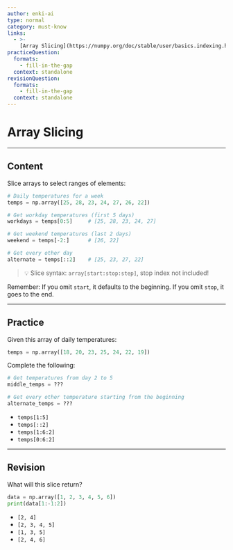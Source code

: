 ```yaml
---
author: enki-ai
type: normal
category: must-know
links:
  - >-
    [Array Slicing](https://numpy.org/doc/stable/user/basics.indexing.html#slicing-and-striding){website}
practiceQuestion:
  formats:
    - fill-in-the-gap
  context: standalone
revisionQuestion:
  formats:
    - fill-in-the-gap
  context: standalone
---
```


# Array Slicing

---

## Content

Slice arrays to select ranges of elements:

```python
# Daily temperatures for a week
temps = np.array([25, 28, 23, 24, 27, 26, 22])

# Get workday temperatures (first 5 days)
workdays = temps[0:5]     # [25, 28, 23, 24, 27]

# Get weekend temperatures (last 2 days)
weekend = temps[-2:]      # [26, 22]

# Get every other day
alternate = temps[::2]    # [25, 23, 27, 22]
```

> 💡 Slice syntax: `array[start:stop:step]`, stop index not included!

Remember: If you omit `start`, it defaults to the beginning. If you omit `stop`, it goes to the end.

---

## Practice

Given this array of daily temperatures:
```python
temps = np.array([18, 20, 23, 25, 24, 22, 19])
```

Complete the following:
```python
# Get temperatures from day 2 to 5
middle_temps = ???

# Get every other temperature starting from the beginning
alternate_temps = ???
```

- `temps[1:5]`
- `temps[::2]`
- `temps[1:6:2]`
- `temps[0:6:2]`

---

## Revision

What will this slice return?
```python
data = np.array([1, 2, 3, 4, 5, 6])
print(data[1:-1:2])
```

- `[2, 4]`
- `[2, 3, 4, 5]`
- `[1, 3, 5]`
- `[2, 4, 6]`
